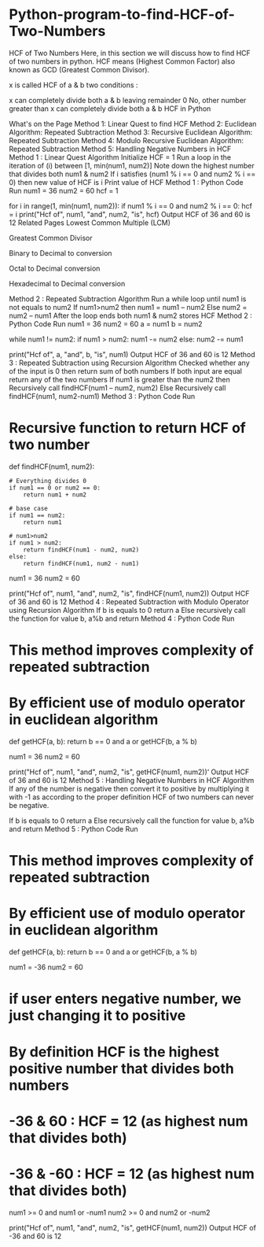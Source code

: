 # Python-program-to-find-HCF-of-Two-Numbers

HCF of Two Numbers
Here, in this section we will discuss how to find HCF of two numbers in python. HCF means (Highest Common Factor) also known as GCD (Greatest Common Divisor).

x is called HCF of a & b two conditions :

x can completely divide both a & b leaving remainder 0
No, other number greater than x can completely divide both a & b
HCF in Python

What's on the Page
Method 1: Linear Quest to find HCF
Method 2: Euclidean Algorithm: Repeated Subtraction
Method 3: Recursive Euclidean Algorithm: Repeated Subtraction
Method 4: Modulo Recursive Euclidean Algorithm: Repeated Subtraction
Method 5: Handling Negative Numbers in HCF
Method 1 : Linear Quest
Algorithm
Initialize HCF = 1
Run a loop in the iteration of (i) between [1, min(num1, num2)]
Note down the highest number that divides both num1 & num2
If i satisfies (num1 % i == 0 and num2 % i == 0) then new value of HCF is i
Print value of HCF
Method 1 : Python Code
Run
num1 = 36
num2 = 60
hcf = 1

for i in range(1, min(num1, num2)):
    if num1 % i == 0 and num2 % i == 0:
        hcf = i
print("Hcf of", num1, "and", num2, "is", hcf)
Output
HCF of 36 and 60 is 12
Related Pages
Lowest Common Multiple (LCM)

Greatest Common Divisor
 
Binary to Decimal to conversion

Octal to Decimal conversion

Hexadecimal to Decimal conversion

Method 2 : Repeated Subtraction
Algorithm
Run a while loop until num1 is not equals to num2
If num1>num2 then num1 = num1 – num2
Else num2 = num2 – num1
After the loop ends both num1 & num2 stores HCF
Method 2 : Python Code
Run
num1 = 36
num2 = 60
a = num1
b = num2

while num1 != num2:
    if num1 > num2:
        num1 -= num2
    else:
        num2 -= num1

print("Hcf of", a, "and", b, "is", num1)
Output
HCF of 36 and 60 is 12
Method 3 : Repeated Subtraction using Recursion
Algorithm
Checked whether any of the input is 0 then return sum of both numbers
If both input are equal return any of the two numbers
If num1 is greater than the num2 then Recursively call findHCF(num1 – num2, num2)
Else Recursively call findHCF(num1, num2-num1)
Method 3 : Python Code
Run
# Recursive function to return HCF of two number
def findHCF(num1, num2):
    
    # Everything divides 0
    if num1 == 0 or num2 == 0:
        return num1 + num2
    
    # base case
    if num1 == num2:
        return num1
    
    # num1>num2
    if num1 > num2:
        return findHCF(num1 - num2, num2)
    else:
        return findHCF(num1, num2 - num1)


num1 = 36
num2 = 60

print("Hcf of", num1, "and", num2, "is", findHCF(num1, num2))
Output
HCF of 36 and 60 is 12
Method 4 : Repeated Subtraction with Modulo Operator using Recursion
Algorithm
If b is equals to 0 return a
Else recursively call the function for value b, a%b and return 
Method 4 : Python Code
Run
# This method improves complexity of repeated subtraction
# By efficient use of modulo operator in euclidean algorithm
def getHCF(a, b):
    return b == 0 and a or getHCF(b, a % b)


num1 = 36
num2 = 60

print("Hcf of", num1, "and", num2, "is", getHCF(num1, num2))‘
Output
HCF of 36 and 60 is 12
Method 5 : Handling Negative Numbers in HCF
Algorithm
If any of the number is negative then convert it to positive by multiplying it with -1 as according to the proper definition HCF of two numbers can never be negative.

If b is equals to 0 return a
Else recursively call the function for value b, a%b and return 
Method 5 : Python Code
Run
# This method improves complexity of repeated subtraction
# By efficient use of modulo operator in euclidean algorithm
def getHCF(a, b):
    return b == 0 and a or getHCF(b, a % b)


num1 = -36
num2 = 60

# if user enters negative number, we just changing it to positive
# By definition HCF is the highest positive number that divides both numbers
# -36 & 60 : HCF = 12 (as highest num that divides both)
# -36 & -60 : HCF = 12 (as highest num that divides both)
num1 >= 0 and num1 or -num1
num2 >= 0 and num2 or -num2

print("Hcf of", num1, "and", num2, "is", getHCF(num1, num2))
Output
HCF of -36 and 60 is 12
